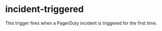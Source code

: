 # incident-triggered

This trigger fires when a PagerDuty incident is triggered for the first time.

